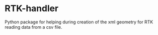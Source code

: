 # RTK-handler
Python package for helping during creation of the xml geometry for RTK reading data from a csv file.
